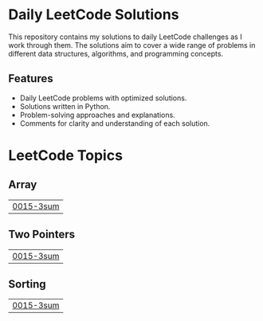 ﻿
# Daily LeetCode Solutions

This repository contains my solutions to daily LeetCode challenges as I work through them. The solutions aim to cover a wide range of problems in different data structures, algorithms, and programming concepts.

## Features

- Daily LeetCode problems with optimized solutions.
- Solutions written in Python.
- Problem-solving approaches and explanations.
- Comments for clarity and understanding of each solution.


<!---LeetCode Topics Start-->
# LeetCode Topics
## Array
|  |
| ------- |
| [0015-3sum](https://github.com/mukkss/DailyLeetCode/tree/master/0015-3sum) |
## Two Pointers
|  |
| ------- |
| [0015-3sum](https://github.com/mukkss/DailyLeetCode/tree/master/0015-3sum) |
## Sorting
|  |
| ------- |
| [0015-3sum](https://github.com/mukkss/DailyLeetCode/tree/master/0015-3sum) |
<!---LeetCode Topics End-->